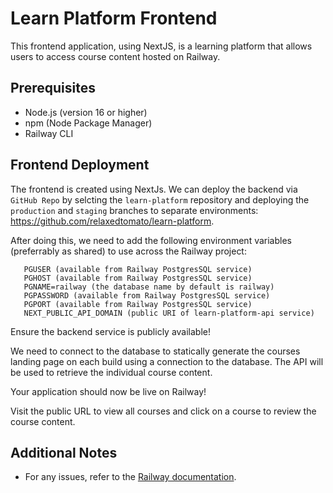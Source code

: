 # Learn Platform Frontend

This frontend application, using NextJS, is a learning platform that allows users to access course content hosted on Railway.

## Prerequisites

- Node.js (version 16 or higher)
- npm (Node Package Manager)
- Railway CLI

## Frontend Deployment
The frontend is created using NextJs. We can deploy the backend via `GitHub Repo` by selcting the `learn-platform` repository and deploying the `production` and `staging` branches to separate environments: https://github.com/relaxedtomato/learn-platform.

After doing this, we need to add the following environment variables (preferrably as shared) to use across the Railway project:
```plaintext
   PGUSER (available from Railway PostgresSQL service)
   PGHOST (available from Railway PostgresSQL service)
   PGNAME=railway (the database name by default is railway)
   PGPASSWORD (available from Railway PostgresSQL service)
   PGPORT (available from Railway PostgresSQL service)
   NEXT_PUBLIC_API_DOMAIN (public URI of learn-platform-api service)
```

Ensure the backend service is publicly available!

We need to connect to the database to statically generate the courses landing page on each build using a connection to the database. The API will be used to retrieve the individual course content.

Your application should now be live on Railway!

Visit the public URL to view all courses and click on a course to review the course content.

## Additional Notes
- For any issues, refer to the [Railway documentation](https://docs.railway.app/).
